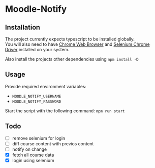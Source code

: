 # Moodle-Notify

## Installation

The project currently expects typescript to be installed globally.\
You will also need to have [Chrome Web Browser](https://www.google.com/chrome/) and [Selenium Chrome Driver](https://chromedriver.chromium.org/downloads) installed on your system.

Also install the projects other dependencies using `npm install -D`

## Usage

Provide required environment variables:

-   `MOODLE_NOTIFY_USERNAME`
-   `MOODLE_NOTIFY_PASSWORD`

Start the script with the following command: `npm run start`

## Todo

-   [ ] remove selenium for login
-   [ ] diff course content with previos content
-   [ ] notify on change
-   [x] fetch all course data
-   [x] login using selenium
